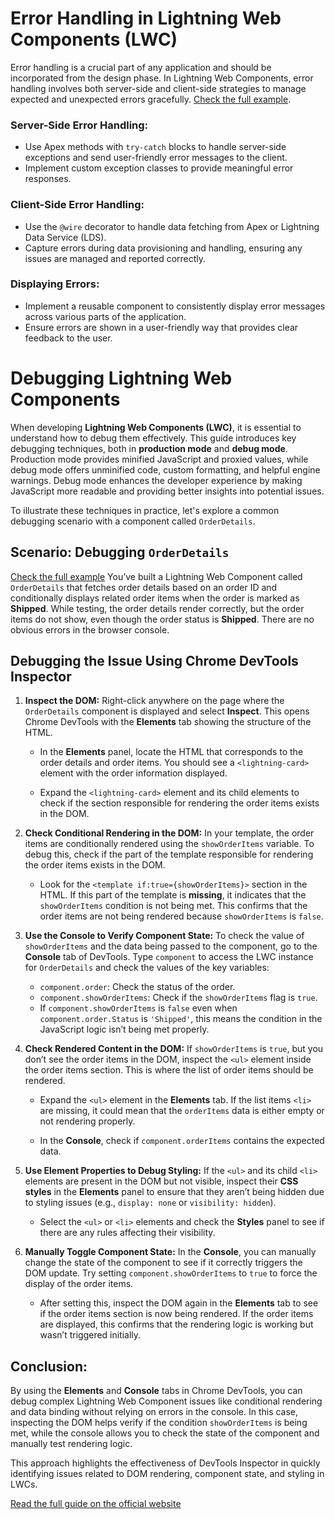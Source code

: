 # Error Handling in Lightning Web Components (LWC)

Error handling is a crucial part of any application and should be incorporated from the design phase. In Lightning Web Components, error handling involves both server-side and client-side strategies to manage expected and unexpected errors gracefully. [Check the full example](./Exsamples.js#L1).

### Server-Side Error Handling: 
- Use Apex methods with `try-catch` blocks to handle server-side exceptions and send user-friendly error messages to the client.
- Implement custom exception classes to provide meaningful error responses.

### Client-Side Error Handling:
- Use the `@wire` decorator to handle data fetching from Apex or Lightning Data Service (LDS).
- Capture errors during data provisioning and handling, ensuring any issues are managed and reported correctly.

### Displaying Errors:
- Implement a reusable component to consistently display error messages across various parts of the application.
- Ensure errors are shown in a user-friendly way that provides clear feedback to the user.

# Debugging Lightning Web Components

When developing **Lightning Web Components (LWC)**, it is essential to understand how to debug them effectively. This guide introduces key debugging techniques, both in **production mode** and **debug mode**. Production mode provides minified JavaScript and proxied values, while debug mode offers unminified code, custom formatting, and helpful engine warnings. Debug mode enhances the developer experience by making JavaScript more readable and providing better insights into potential issues.

To illustrate these techniques in practice, let's explore a common debugging scenario with a component called `OrderDetails`.

## Scenario: Debugging `OrderDetails`
[Check the full example](./Exsamples.js#L1)
You’ve built a Lightning Web Component called `OrderDetails` that fetches order details based on an order ID and conditionally displays related order items when the order is marked as **Shipped**. While testing, the order details render correctly, but the order items do not show, even though the order status is **Shipped**. There are no obvious errors in the browser console.

## Debugging the Issue Using Chrome DevTools Inspector

1. **Inspect the DOM:**
   Right-click anywhere on the page where the `OrderDetails` component is displayed and select **Inspect**. This opens Chrome DevTools with the **Elements** tab showing the structure of the HTML.

   - In the **Elements** panel, locate the HTML that corresponds to the order details and order items. You should see a `<lightning-card>` element with the order information displayed.

   - Expand the `<lightning-card>` element and its child elements to check if the section responsible for rendering the order items exists in the DOM.

2. **Check Conditional Rendering in the DOM:**
   In your template, the order items are conditionally rendered using the `showOrderItems` variable. To debug this, check if the part of the template responsible for rendering the order items exists in the DOM.
   
   - Look for the `<template if:true={showOrderItems}>` section in the HTML. If this part of the template is **missing**, it indicates that the `showOrderItems` condition is not being met. This confirms that the order items are not being rendered because `showOrderItems` is `false`.

3. **Use the Console to Verify Component State:**
   To check the value of `showOrderItems` and the data being passed to the component, go to the **Console** tab of DevTools. Type `component` to access the LWC instance for `OrderDetails` and check the values of the key variables:
   
   - `component.order`: Check the status of the order.
   - `component.showOrderItems`: Check if the `showOrderItems` flag is `true`.
   - If `component.showOrderItems` is `false` even when `component.order.Status` is `'Shipped'`, this means the condition in the JavaScript logic isn’t being met properly.

4. **Check Rendered Content in the DOM:**
   If `showOrderItems` is `true`, but you don’t see the order items in the DOM, inspect the `<ul>` element inside the order items section. This is where the list of order items should be rendered.

   - Expand the `<ul>` element in the **Elements** tab. If the list items `<li>` are missing, it could mean that the `orderItems` data is either empty or not rendering properly.
   
   - In the **Console**, check if `component.orderItems` contains the expected data.

5. **Use Element Properties to Debug Styling:**
   If the `<ul>` and its child `<li>` elements are present in the DOM but not visible, inspect their **CSS styles** in the **Elements** panel to ensure that they aren’t being hidden due to styling issues (e.g., `display: none` or `visibility: hidden`).
   
   - Select the `<ul>` or `<li>` elements and check the **Styles** panel to see if there are any rules affecting their visibility.

6. **Manually Toggle Component State:**
   In the **Console**, you can manually change the state of the component to see if it correctly triggers the DOM update. Try setting `component.showOrderItems` to `true` to force the display of the order items.
   
   - After setting this, inspect the DOM again in the **Elements** tab to see if the order items section is now being rendered. If the order items are displayed, this confirms that the rendering logic is working but wasn’t triggered initially.

## Conclusion:

By using the **Elements** and **Console** tabs in Chrome DevTools, you can debug complex Lightning Web Component issues like conditional rendering and data binding without relying on errors in the console. In this case, inspecting the DOM helps verify if the condition `showOrderItems` is being met, while the console allows you to check the state of the component and manually test rendering logic.

This approach highlights the effectiveness of DevTools Inspector in quickly identifying issues related to DOM rendering, component state, and styling in LWCs.


[Read the full guide on the official website](https://developer.salesforce.com/blogs/2019/02/debug-your-lightning-web-components)
